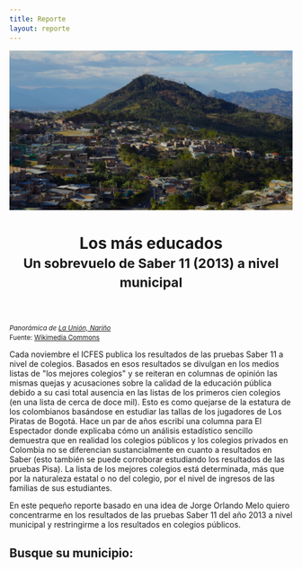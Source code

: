 ```yaml
---
title: Reporte
layout: reporte
---
```


<div id="titulo-reporte" class="container-fluid">
<header>
<img src="pics/la_union.jpg">
<h1>Los más educados<br><small>Un sobrevuelo de Saber 11 (2013) a nivel municipal</small></h1>
</header>
</div>


<div class="container">
<div class="row">
<div class="col-md-4">
	<small><em>Panorámica de <a href="http://www.launion-narino.gov.co/index.shtml">La Unión, Nariño</a></em><br>Fuente: <a href="http://commons.wikimedia.org/wiki/File:Vista_de_la_union_nari%C3%B1o.JPG">Wikimedia Commons</a></small>
</div>
<div class="col-md-8">

Cada noviembre el ICFES publica los resultados de las pruebas Saber 11 a nivel de colegios. Basados en esos resultados se divulgan en los medios listas de "los mejores colegios" y se reiteran en columnas de opinión las mismas quejas y acusaciones sobre la calidad de la educación pública debido a su casi total ausencia en las listas de los primeros cien colegios (en una lista de cerca de doce mil). Esto es como quejarse de la estatura de los colombianos basándose en estudiar las tallas de los jugadores de Los Piratas de Bogotá. Hace un par de años escribí una columna para El Espectador donde explicaba cómo un análisis estadístico sencillo demuestra que en realidad los colegios públicos y los colegios privados en Colombia no se diferencian sustancialmente en cuanto a resultados en Saber (esto también se puede corroborar estudiando los resultados de las pruebas Pisa). La lista de los mejores colegios está determinada, más que por la naturaleza estatal o no del colegio, por el nivel de ingresos de las familias de sus estudiantes. 

En este pequeño reporte basado en una idea de Jorge Orlando Melo quiero concentrarme en los resultados de las pruebas Saber 11 del año 2013 a nivel municipal y restringirme a los resultados en colegios públicos. 

<h2>Busque su municipio:</h2>

<div id="formulario"></div>
<div id="tabla-resultados"></div>
</div>
</div>
</div>